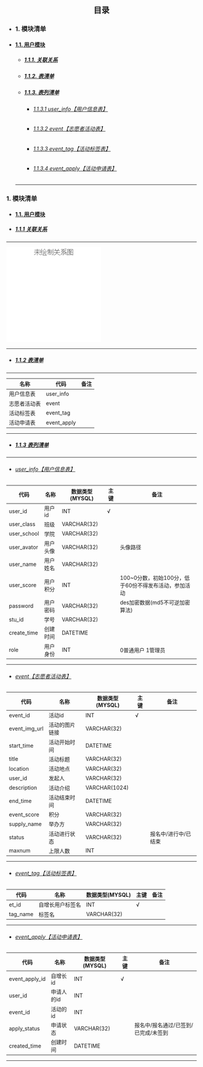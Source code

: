 ## <center>目录</center>
 - ### 1. 模块清单
- [<h4 id="module-user-from">1.1. 用户模块</h4>](#module-user "user")
	- [<h5 id="module-user-relation}-from">1.1.1. 关联关系</h5>](#module-user-relation "关联关系")
	- [<h5 id="module-user-tableList-from">1.1.2. 表清单</h5>](#module-user-tableList "表清单")
	- [<h5 id="module-user-tableColumnList-from">1.1.3. 表列清单</h5>](#module-user-tableColumnList "表列清单")
		- [<h6 id="module-user-tableColumnList-user_info-from">1.1.3.1 user\_info【用户信息表】</h6>](#module-user-tableColumnList-user_info "user_info")
		- [<h6 id="module-user-tableColumnList-event-from">1.1.3.2 event【志愿者活动表】</h6>](#module-user-tableColumnList-event "event")
		- [<h6 id="module-user-tableColumnList-event_tag-from">1.1.3.3 event\_tag【活动标签表】</h6>](#module-user-tableColumnList-event_tag "event_tag")
		- [<h6 id="module-user-tableColumnList-event_apply-from">1.1.3.4 event\_apply【活动申请表】</h6>](#module-user-tableColumnList-event_apply "event_apply")
  ---

### 1. 模块清单
 - [<h4 id="module-user">1.1. 用户模块</h4>](#module-user-from)
 - [<h5 id="module-user-relation">1.1.1 关联关系</h5>](#module-user-relation-from)
 ---


![user-关系图](./志愿者数据库设计v1.0_files/user.png)

 ---

 - [<h5 id="module-user-tableList">1.1.2 表清单</h5>](#module-user-tableList-from)

 ---

| 名称 | 代码 | 备注 |
| ------------ | ------------ | ------------ |
| 用户信息表 | user\_info |  |
| 志愿者活动表 | event |  |
| 活动标签表 | event\_tag |  |
| 活动申请表 | event\_apply |  |

 ---

 - [<h5 id="module-user-tableColumnList">1.1.3 表列清单</h5>](#module-user-tableColumnList-from)

 ---

 - [<h6 id="module-user-tableColumnList-user_info">user_info【用户信息表】</h6>](#module-user-tableColumnList-user_info-from)

| 代码 | 名称 | 数据类型(MYSQL) | 主键 | 备注 |
| ------------ | ------------ | ------------ | ------------ | ------------ |
| user\_id | 用户id | INT | √ |  |
| user\_class | 班级 | VARCHAR(32) |  |  |
| user\_school | 学院 | VARCHAR(32) |  |  |
| user\_avator | 用户头像 | VARCHAR(32) |  | 头像路径 |
| user\_name | 用户姓名 | VARCHAR(32) |  |  |
| user\_score | 用户积分 | INT |  | 100~0分数，初始100分，低于60份不得发布活动，参加活动 |
| password | 用户密码 | VARCHAR(32) |  | des加密数据(md5不可逆加密算法) |
| stu\_id | 学号 | VARCHAR(32) |  |  |
| create\_time | 创建时间 | DATETIME |  |  |
| role | 用户身份 | INT |  | 0普通用户 1管理员 |

 ---

 - [<h6 id="module-user-tableColumnList-event">event【志愿者活动表】</h6>](#module-user-tableColumnList-event-from)

| 代码 | 名称 | 数据类型(MYSQL) | 主键 | 备注 |
| ------------ | ------------ | ------------ | ------------ | ------------ |
| event\_id | 活动id | INT | √ |  |
| event\_img\_url | 活动的图片链接 | VARCHAR(32) |  |  |
| start\_time | 活动开始时间 | DATETIME |  |  |
| title | 活动标题 | VARCHAR(32) |  |  |
| location | 活动地点 | VARCHAR(32) |  |  |
| user\_id | 发起人 | VARCHAR(32) |  |  |
| description | 活动介绍 | VARCHAR(1024) |  |  |
| end\_time | 活动结束时间 | DATETIME |  |  |
| event\_score | 积分 | VARCHAR(32) |  |  |
| supply\_name | 举办方 | VARCHAR(32) |  |  |
| status | 活动进行状态 | VARCHAR(32) |  | 报名中/进行中/已结束 |
| maxnum | 上限人数 | INT |  |  |

 ---

 - [<h6 id="module-user-tableColumnList-event_tag">event_tag【活动标签表】</h6>](#module-user-tableColumnList-event_tag-from)

| 代码 | 名称 | 数据类型(MYSQL) | 主键 | 备注 |
| ------------ | ------------ | ------------ | ------------ | ------------ |
| et\_id | 自增长用户标签名 | INT | √ |  |
| tag\_name | 标签名 | VARCHAR(32) |  |  |

 ---

 - [<h6 id="module-user-tableColumnList-event_apply">event_apply【活动申请表】</h6>](#module-user-tableColumnList-event_apply-from)

| 代码 | 名称 | 数据类型(MYSQL) | 主键 | 备注 |
| ------------ | ------------ | ------------ | ------------ | ------------ |
| event\_apply\_id | 自增长id | INT | √ |  |
| user\_id | 申请人的id | INT |  |  |
| event\_id | 活动的id | INT |  |  |
| apply\_status | 申请状态 | VARCHAR(32) |  | 报名中/报名通过/已签到/已完成/未签到 |
| created\_time | 创建时间 | DATETIME |  |  |

 ---

